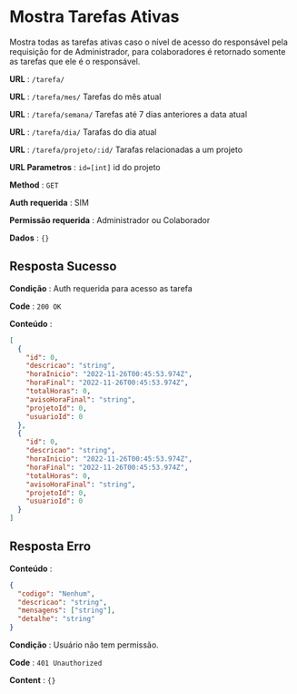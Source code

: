 # Mostra Tarefas Ativas

Mostra todas as tarefas ativas caso o nível de acesso do responsável pela requisição for de Administrador, para colaboradores é retornado somente as tarefas que ele é o responsável.

**URL** : `/tarefa/`

**URL** : `/tarefa/mes/` Tarefas do mês atual

**URL** : `/tarefa/semana/` Tarefas até 7 dias anteriores a data atual

**URL** : `/tarefa/dia/` Tarafas do dia atual

**URL** : `/tarefa/projeto/:id/` Tarafas relacionadas a um projeto

**URL Parametros** : `id=[int]` id do projeto

**Method** : `GET`

**Auth requerida** : SIM

**Permissão requerida** : Administrador ou Colaborador

**Dados** : `{}`

## Resposta Sucesso

**Condição** : Auth requerida para acesso as tarefa

**Code** : `200 OK`

**Conteúdo** :

```json
[
  {
    "id": 0,
    "descricao": "string",
    "horaInicio": "2022-11-26T00:45:53.974Z",
    "horaFinal": "2022-11-26T00:45:53.974Z",
    "totalHoras": 0,
    "avisoHoraFinal": "string",
    "projetoId": 0,
    "usuarioId": 0
  },
  {
    "id": 0,
    "descricao": "string",
    "horaInicio": "2022-11-26T00:45:53.974Z",
    "horaFinal": "2022-11-26T00:45:53.974Z",
    "totalHoras": 0,
    "avisoHoraFinal": "string",
    "projetoId": 0,
    "usuarioId": 0
  }
]
```

## Resposta Erro

**Conteúdo** :

```json
{
  "codigo": "Nenhum",
  "descricao": "string",
  "mensagens": ["string"],
  "detalhe": "string"
}
```

**Condição** : Usuário não tem permissão.

**Code** : `401 Unauthorized`

**Content** : `{}`
